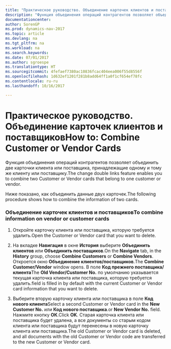 ```yaml
---
title: "Практическое руководство. Объединение карточек клиентов и поставщиков"
description: "Функция объединения операций контрагентов позволяет объединить две карточки клиента или поставщика, принадлежащие одному и тому же клиенту или поставщику."
documentationcenter: 
author: SorenGP
ms.prod: dynamics-nav-2017
ms.topic: article
ms.devlang: na
ms.tgt_pltfrm: na
ms.workload: na
ms.search.keywords: 
ms.date: 07/01/2017
ms.author: sgroespe
ms.translationtype: HT
ms.sourcegitcommit: 4fefaef7380ac10836fcac404eea006f55d8556f
ms.openlocfilehash: 1d632ef1201f281b8add64ff1a0f1cf654ef78fc
ms.contentlocale: ru-ru
ms.lasthandoff: 10/16/2017

---
```

# <a name="how-to-combine-customer-or-vendor-cards"></a><span data-ttu-id="81fcb-103">Практическое руководство. Объединение карточек клиентов и поставщиков</span><span class="sxs-lookup"><span data-stu-id="81fcb-103">How to: Combine Customer or Vendor Cards</span></span>
<span data-ttu-id="81fcb-104">Функция объединения операций контрагентов позволяет объединить две карточки клиента или поставщика, принадлежащие одному и тому же клиенту или поставщику.</span><span class="sxs-lookup"><span data-stu-id="81fcb-104">The change double links feature enables you to combine two Customer or Vendor cards that belong to one customer or vendor.</span></span>  
  
 <span data-ttu-id="81fcb-105">Ниже показано, как объединить данные двух карточек.</span><span class="sxs-lookup"><span data-stu-id="81fcb-105">The following procedure shows how to combine the information of two cards.</span></span>  
  
### <a name="to-combine-information-on-vendor-or-customer-cards"></a><span data-ttu-id="81fcb-106">Объединение карточек клиентов и поставщиков</span><span class="sxs-lookup"><span data-stu-id="81fcb-106">To combine information on vendor or customer cards</span></span>  
  
1.  <span data-ttu-id="81fcb-107">Откройте карточку клиента или поставщика, которую требуется удалить.</span><span class="sxs-lookup"><span data-stu-id="81fcb-107">Open the Customer or Vendor card that you want to delete.</span></span>  
  
2.  <span data-ttu-id="81fcb-108">На вкладке **Навигация** в окне **История** выберите **Объединить клиентов** или **Объединить поставщиков**.</span><span class="sxs-lookup"><span data-stu-id="81fcb-108">On the **Navigate** tab, in the **History** group, choose **Combine Customers** or **Combine Vendors**.</span></span> <span data-ttu-id="81fcb-109">Откроется окно **Объединение клиентов/поставщиков**.</span><span class="sxs-lookup"><span data-stu-id="81fcb-109">The **Combine Customer/Vendor** window opens.</span></span> <span data-ttu-id="81fcb-110">В поле **Код прежнего поставщика/клиента**</span><span class="sxs-lookup"><span data-stu-id="81fcb-110">The **Old Vendor/Customer No.**</span></span> <span data-ttu-id="81fcb-111">по умолчанию указывается текущая карточка клиента или поставщика, которую требуется удалить.</span><span class="sxs-lookup"><span data-stu-id="81fcb-111">field is filled in by default with the current Customer or Vendor card information that you want to delete.</span></span>  
  
3.  <span data-ttu-id="81fcb-112">Выберите вторую карточку клиента или поставщика в поле **Код нового клиента**</span><span class="sxs-lookup"><span data-stu-id="81fcb-112">Select a second Customer or Vendor card in the **New Customer No.**</span></span> <span data-ttu-id="81fcb-113">или **Код нового поставщика**.</span><span class="sxs-lookup"><span data-stu-id="81fcb-113">or **New Vendor No.** field.</span></span> <span data-ttu-id="81fcb-114">Нажмите кнопку **ОК**.</span><span class="sxs-lookup"><span data-stu-id="81fcb-114">Click **OK**.</span></span> <span data-ttu-id="81fcb-115">Старая карточка клиента или поставщика будет удалена, а все документы со старым кодом клиента или поставщика будут перенесены в новую карточку клиента или поставщика.</span><span class="sxs-lookup"><span data-stu-id="81fcb-115">The old Customer or Vendor card is deleted, and all documents with the old Customer or Vendor code are transferred to the new Customer or Vendor card.</span></span>
